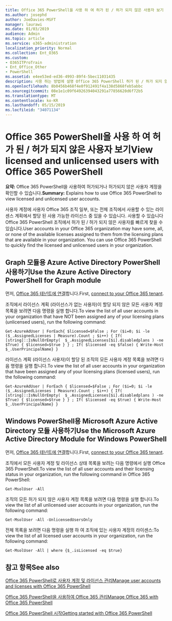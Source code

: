 ```yaml
---
title: Office 365 PowerShell을 사용 하 여 허가 된 / 허가 되지 않은 사용자 보기
ms.author: josephd
author: JoeDavies-MSFT
manager: laurawi
ms.date: 01/03/2019
audience: Admin
ms.topic: article
ms.service: o365-administration
localization_priority: Normal
ms.collection: Ent_O365
ms.custom:
- O365ITProTrain
- Ent_Office_Other
- PowerShell
ms.assetid: e4ee53ed-ed36-4993-89f4-5bec11031435
description: 사용 하는 방법에 설명 Office 365 PowerShell 허가 된 / 허가 되지 않은 사용자 계정을 볼 수 있습니다.
ms.openlocfilehash: 8b0456b468f4e0f912491f4a138d5868feb5abbc
ms.sourcegitcommit: 08e1e1c09f64926394043291a77856620d6f72b5
ms.translationtype: MT
ms.contentlocale: ko-KR
ms.lasthandoff: 05/15/2019
ms.locfileid: "34071134"
---
```

# <a name="view-licensed-and-unlicensed-users-with-office-365-powershell"></a><span data-ttu-id="17148-103">Office 365 PowerShell을 사용 하 여 허가 된 / 허가 되지 않은 사용자 보기</span><span class="sxs-lookup"><span data-stu-id="17148-103">View licensed and unlicensed users with Office 365 PowerShell</span></span>

<span data-ttu-id="17148-104">**요약:** Office 365 PowerShell을 사용하여 허가되거나 허가되지 않은 사용자 계정을 확인할 수 있습니다.</span><span class="sxs-lookup"><span data-stu-id="17148-104">**Summary:** Explains how to use Office 365 PowerShell to view licensed and unlicensed user accounts.</span></span>
  
<span data-ttu-id="17148-p101">사용자 계정에 사용자 Office 365 조직 일부, 또는 전체 조직에서 사용할 수 있는 라이센스 계획에서 할당 된 사용 가능한 라이선스 중 있을 수 있습니다. 사용할 수 있습니다 Office 365 PowerShell 조직에서 허가 된 / 허가 되지 않은 사용자를 빠르게 찾을 수 있습니다.</span><span class="sxs-lookup"><span data-stu-id="17148-p101">User accounts in your Office 365 organization may have some, all, or none of the available licenses assigned to them from the licensing plans that are available in your organization. You can use Office 365 PowerShell to quickly find the licensed and unlicensed users in your organization.</span></span>


## <a name="use-the-azure-active-directory-powershell-for-graph-module"></a><span data-ttu-id="17148-107">Graph 모듈용 Azure Active Directory PowerShell 사용하기</span><span class="sxs-lookup"><span data-stu-id="17148-107">Use the Azure Active Directory PowerShell for Graph module</span></span>

<span data-ttu-id="17148-108">먼저, [Office 365 테넌트에 연결](connect-to-office-365-powershell.md#connect-with-the-azure-active-directory-powershell-for-graph-module)합니다.</span><span class="sxs-lookup"><span data-stu-id="17148-108">First, [connect to your Office 365 tenant](connect-to-office-365-powershell.md#connect-with-the-azure-active-directory-powershell-for-graph-module).</span></span>
 
<span data-ttu-id="17148-109">조직에서 라이선스 계획 (라이선스가 없는 사용자)이 할당 되지 않은 모든 사용자 계정 목록을 보려면 다음 명령을 실행 합니다.</span><span class="sxs-lookup"><span data-stu-id="17148-109">To view the list of all user accounts in your organization that have NOT been assigned any of your licensing plans (unlicensed users), run the following command:</span></span>
  
```
Get-AzureAdUser | ForEach{ $licensed=$False ; For ($i=0; $i -le ($_.AssignedLicenses | Measure).Count ; $i++) { If( [string]::IsNullOrEmpty(  $_.AssignedLicenses[$i].disabledplans ) -ne $True) { $licensed=$true } } ; If( $licensed -eq $false) { Write-Host $_.UserPrincipalName} }
```

<span data-ttu-id="17148-110">라이선스 계획 (라이선스 사용자)이 할당 된 조직의 모든 사용자 계정 목록을 보려면 다음 명령을 실행 합니다.</span><span class="sxs-lookup"><span data-stu-id="17148-110">To view the list of all user accounts in your organization that have been assigned any of your licensing plans (licensed users), run the following command:</span></span>
  
```
Get-AzureAdUser | ForEach { $licensed=$False ; For ($i=0; $i -le ($_.AssignedLicenses | Measure).Count ; $i++) { If( [string]::IsNullOrEmpty(  $_.AssignedLicenses[$i].disabledplans ) -ne $True) { $licensed=$true } } ; If( $licensed -eq $true) { Write-Host $_.UserPrincipalName} }
```

## <a name="use-the-microsoft-azure-active-directory-module-for-windows-powershell"></a><span data-ttu-id="17148-111">Windows PowerShell용 Microsoft Azure Active Directory 모듈 사용하기</span><span class="sxs-lookup"><span data-stu-id="17148-111">Use the Microsoft Azure Active Directory Module for Windows PowerShell</span></span>

<span data-ttu-id="17148-112">먼저, [Office 365 테넌트에 연결](connect-to-office-365-powershell.md#connect-with-the-microsoft-azure-active-directory-module-for-windows-powershell)합니다.</span><span class="sxs-lookup"><span data-stu-id="17148-112">First, [connect to your Office 365 tenant](connect-to-office-365-powershell.md#connect-with-the-microsoft-azure-active-directory-module-for-windows-powershell).</span></span>

<span data-ttu-id="17148-113">조직에서 모든 사용자 계정 및 라이선스 상태 목록을 보려는 다음 명령에서 실행 Office 365 PowerShell.</span><span class="sxs-lookup"><span data-stu-id="17148-113">To view the list of all user accounts and their licensing status in your organization, run the following command in Office 365 PowerShell:</span></span>
  
```
Get-MsolUser -All
```

<span data-ttu-id="17148-114">조직의 모든 허가 되지 않은 사용자 계정 목록을 보려면 다음 명령을 실행 합니다.</span><span class="sxs-lookup"><span data-stu-id="17148-114">To view the list of all unlicensed user accounts in your organization, run the following command:</span></span>
  
```
Get-MsolUser -All -UnlicensedUsersOnly
```

<span data-ttu-id="17148-115">전체 목록을 보려면 다음 명령을 실행 하 여 조직에 있는 사용자 계정의 라이센스:</span><span class="sxs-lookup"><span data-stu-id="17148-115">To view the list of all licensed user accounts in your organization, run the following command:</span></span>
  
```
Get-MsolUser -All | where {$_.isLicensed -eq $true}
```

## <a name="see-also"></a><span data-ttu-id="17148-116">참고 항목</span><span class="sxs-lookup"><span data-stu-id="17148-116">See also</span></span>

[<span data-ttu-id="17148-117">Office 365 PowerShell로 사용자 계정 및 라이선스 관리</span><span class="sxs-lookup"><span data-stu-id="17148-117">Manage user accounts and licenses with Office 365 PowerShell</span></span>](manage-user-accounts-and-licenses-with-office-365-powershell.md)
  
[<span data-ttu-id="17148-118">Office 365 PowerShell을 사용하여 Office 365 관리</span><span class="sxs-lookup"><span data-stu-id="17148-118">Manage Office 365 with Office 365 PowerShell</span></span>](manage-office-365-with-office-365-powershell.md)
  
[<span data-ttu-id="17148-119">Office 365 PowerShell 시작</span><span class="sxs-lookup"><span data-stu-id="17148-119">Getting started with Office 365 PowerShell</span></span>](getting-started-with-office-365-powershell.md)

